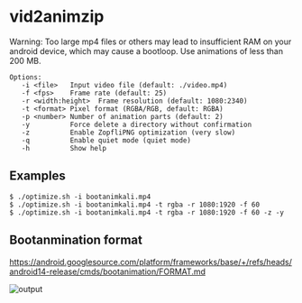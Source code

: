 # vid2animzip
Warning: Too large mp4 files or others may lead to insufficient RAM on your android device, which may cause a bootloop. Use animations of less than 200 MB.
```
Options:
   -i <file>   Input video file (default: ./video.mp4)
   -f <fps>    Frame rate (default: 25)
   -r <width:height>  Frame resolution (default: 1080:2340)
   -t <format> Pixel format (RGBA/RGB, default: RGBA)
   -p <number> Number of animation parts (default: 2)
   -y          Force delete a directory without confirmation
   -z          Enable ZopfliPNG optimization (very slow)
   -q          Enable quiet mode (quiet mode)
   -h          Show help
```
## Examples
```
$ ./optimize.sh -i bootanimkali.mp4
$ ./optimize.sh -i bootanimkali.mp4 -t rgba -r 1080:1920 -f 60
$ ./optimize.sh -i bootanimkali.mp4 -t rgba -r 1080:1920 -f 60 -z -y
```
## Bootanmination format
https://android.googlesource.com/platform/frameworks/base/+/refs/heads/android14-release/cmds/bootanimation/FORMAT.md

![output](https://github.com/user-attachments/assets/067dc3c7-1fd3-4cb1-8479-327eb399332c)
